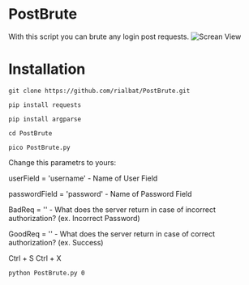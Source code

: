 # PostBrute

With this script you can brute any login post requests.
![Screan View](https://pp.userapi.com/c851532/v851532348/10c268/E5y8qpIEd7g.jpg)

# Installation 
```git clone https://github.com/rialbat/PostBrute.git```

```pip install requests```

```pip install argparse```

```cd PostBrute```

```pico PostBrute.py```

Change this parametrs to yours:

userField = 'username' - Name of User Field

passwordField = 'password' - Name of Password Field

BadReq = '' - What does the server return in case of incorrect authorization? (ex. Incorrect Password)

GoodReq = '' - What does the server return in case of correct authorization? (ex. Success)


Ctrl + S
Ctrl + X

```python PostBrute.py 0```
